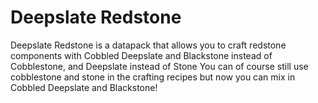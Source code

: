 # Deepslate Redstone
Deepslate Redstone is a datapack that allows you to craft redstone components with Cobbled Deepslate and Blackstone instead of Cobblestone, and Deepslate instead of Stone
You can of course still use cobblestone and stone in the crafting recipes but now you can mix in Cobbled Deepslate and Blackstone!
